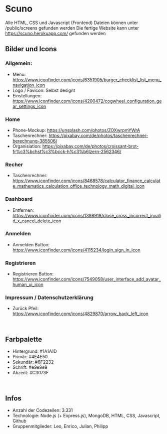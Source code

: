 # Scuno
Alle HTML, CSS und Javascript (Frontend) Dateien können unter /public/screens gefunden werden
Die fertige Website kann unter https://scuno.herokuapp.com/ gefunden werden
<br>

## Bilder und Icons
### Allgemein:
- Menu: https://www.iconfinder.com/icons/6351905/burger_checklist_list_menu_navigation_icon
- Logo / Favicon: Selbst designt
- Einstellungen: https://www.iconfinder.com/icons/4200472/cogwheel_configuration_gear_settings_icon

### Home
- Phone-Mockup: https://unsplash.com/photos/ZOXwrpmYWrA
- Taschenrechner: https://pixabay.com/de/photos/taschenrechner-berechnung-385506/
- Organisiation: https://pixabay.com/de/photos/croissant-brot-fr%c3%bchst%c3%bcck-h%c3%b6lzern-2562346/

### Recher 
- Taschenrechner: https://www.iconfinder.com/icons/8468578/calculator_finance_calculate_mathematics_calculation_office_technology_math_digital_icon

### Dashboard
- Entfernen: https://www.iconfinder.com/icons/1398919/close_cross_incorrect_invalid_x_cancel_delete_icon

### Anmelden
- Anmelden Button: https://www.iconfinder.com/icons/4115234/login_sign_in_icon

### Registrieren
- Registrieren Button: https://www.iconfinder.com/icons/7549058/user_interface_add_avatar_human_ui_icon

### Impressum / Datenschutzerklärung
- Zurück Pfeil: https://www.iconfinder.com/icons/4829870/arrow_back_left_icon

<br>

## Farbpalette
-   Hintergrund:  #1A1A1D
-   Primär:  #4E4E50
-   Sekundär:  #6F2232
-   Schrift:  #e9e9e9
-   Akzent:  #C3073F

<br>

## Infos
- Anzahl der Codezeilen: 3.331
- Technologie: Node.js (+ Express.js), MongoDB, HTML, CSS, Javascript, Github
- Gruppenmitglieder: Leo, Enrico, Julian, Philipp